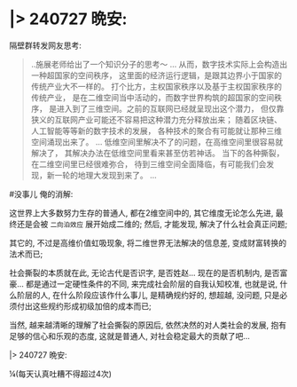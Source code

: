 # |> 240727 晩安:
隔壁群转发网友思考:

> ..施展老师给出了一个知识分子的思考～
> … 从而，数字技术实际上会构造出一种超国家的空间秩序，
> 这里面的经济运行逻辑，是跟其边界小于国家的传统产业大不一样的。
> 打个比方，主权国家秩序以及基于主权国家秩序的传统产业，
> 是在二维空间当中活动的，而数字世界构筑的超国家的空间秩序，
> 是进入到了三维空间。之前的互联网已经就呈现出这个潜力，
> 但仅靠狭义的互联网产业可能还不容易把这种潜力充分释放出来；
> 随着区块链、人工智能等等新的数字技术的发展，
> 各种技术的聚合有可能就让那种三维空间涌现出来了。
> …
> 低维空间里解决不了的问题，在高维空间里很容易就解决了，
> 其解决办法在低维空间里看来甚至仿若神话。
> 当下的各种撕裂，在二维空间里已经很难弥合，
> 待到三维空间全面降临，有可能我们会发现，新一轮的地理大发现到来了。
> ...

#没事儿
俺的消解:

这世界上大多数努力生存的普通人,
都在2维空间中的,
其它维度无论怎么先进,
最终还是会被 `二向泊效应` 展开始成二维的;
然后, 才能发现, 解决了什么社会真正问题;

其它的, 不过是高维价值虹吸现象,
将二维世界无法解决的信息差, 变成财富转换的法术而已;

社会撕裂的本质就在此,
无论古代是否识字, 是否姓赵...
现在的是否机制内, 是否富豪...
都是通过一定硬性条件的不同,
来完成社会阶层的自我认知校准, 也就是说, 
什么阶层的人, 在什么阶段应该作什么事儿,
是精确规约好的, 想超越, 没问题, 
只是必须付出这些规约形成初级加倍的成本而已;

当然, 越来越清晰的理解了社会撕裂的原因后,
依然决然的对人类社会的发展, 
抱有足够的信心和乐观的态度,
这就是普通人, 对社会稳定最大的贡献了吧...

|> 240727 晩安:

¼(每天认真吐糟不得超过4次)
